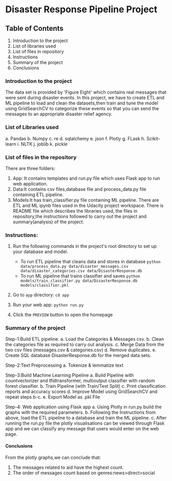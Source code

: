 # Disaster Response Pipeline Project
## Table of Contents
1. Introduction to the project
2. List of libraries used
3. List of files in repository
4. Instructions
5. Summary of the project
6. Conclusions

### Introduction to the project
The data set is provided by 'Figure Eight' which contains real messages that were sent during disaster events. 
In this project, we have to create ETL and ML pipeline to load and clean the datasets,then train and tune the model using GridSearchCV to categorize these events so that you can send the messages to an appropriate disaster relief agency.

### List of Libraries used
a. Pandas
b. Numpy
c. re
d. sqlalchemy
e. json
f. Plotly
g. FLask
h. Scikit-learn
i. NLTK
j. joblib
k. pickle

### List of files in the repository
There are three folders:
1) App: It contains templates and run.py file which uses Flask app to run web application.
2) Data:It contains csv files,database file and process_data.py file containing ETL pipeline.
3) Models:It has train_classifier.py file containing ML pipeline.
There are ETL and ML ipynb files used in the Udacity project workspace.
There is README file which describes the libraries used, the files in repository,the instructions followed to carry out the project and summary(analysis) of the project.

### Instructions:
1. Run the following commands in the project's root directory to set up your database and model.

    - To run ETL pipeline that cleans data and stores in database
        `python data/process_data.py data/disaster_messages.csv data/disaster_categories.csv data/DisasterResponse.db`
    - To run ML pipeline that trains classifier and saves
        `python models/train_classifier.py data/DisasterResponse.db models/classifier.pkl`

2. Go to `app` directory: `cd app`

3. Run your web app: `python run.py`

4. Click the `PREVIEW` button to open the homepage

### Summary of the project

Step-1:Build ETL pipeline.
a. Load the Categories & Messages csv.
b. Clean the categories file as required to carry out analysis.
c. Merge Data from the two csv files (messages.csv & categories.csv)
d. Remove duplicates.
e. Create SQL database DisasterResponse.db for the merged data sets.

Step-2:Text Preprocessing
a. Tokenize & lemmatize text

Step-3:Build Machine Learning Pipeline
a. Build Pipeline with countvectorizer and tfidtransformer, multioutput classifier with random forest classifier.
b. Train Pipeline (with Train/Test Split)
c. Print classification reports and accuracy scores
d. Improve Model using GridSearchCV and repeat steps b-c.
e. Export Model as .pkl File

Step-4: Web application using Flask app
a. Using Plotly in run.py build the graphs with the required parameters.
b. Following the Instructions from above, load the ETL pipeline to a database and  train the ML pipeline.
c. After running the run.py file the plotly visualisations can be viewed through Flask app and we can classify any message that users would enter on the web page.

#### Conclusions
From the plotly graphs,we can conclude that:
1. The messages related to aid have the highest count.
2. The order of messages count based on genres:news>direct>social

